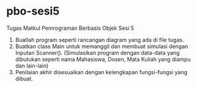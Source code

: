 # pbo-sesi5

Tugas Matkul Pemrograman Berbasis Objek Sesi 5

1. Buatlah program seperti rancangan diagram yang ada di file tugas.
2. Buatkan class Main untuk memanggil dan membuat simulasi dengan Inputan Scanner(). (Simulasikan program dengan data-data yang dibutukan seperti nama Mahasiswa, Dosen, Mata Kuliah yang diampu dan lain-lain)
3. Penilaian akhir disesuaikan dengan kelengkapan fungsi-fungsi yang dibuat.
